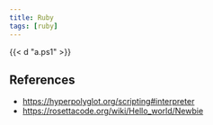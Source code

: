 ```yaml
---
title: Ruby
tags: [ruby]
---
```


{{< d "a.ps1" >}}

## References

- <https://hyperpolyglot.org/scripting#interpreter>
- <https://rosettacode.org/wiki/Hello_world/Newbie>
